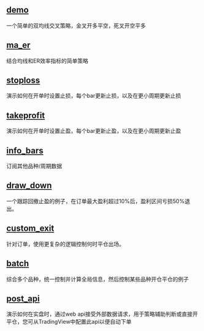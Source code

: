 ## [demo](demo.go)
一个简单的双均线交叉策略，金叉开多平空，死叉开空平多

## [ma_er](ma_er.go)
结合均线和ER效率指标的简单策略

## [stoploss](stoploss.go)
演示如何在开单时设置止损，每个bar更新止损，以及在更小周期更新止损

## [takeprofit](takeprofit.go)
演示如何在开单时设置止盈，每个bar更新止盈，以及在更小周期更新止盈

## [info_bars](info_bars.go)
订阅其他品种/周期数据

## [draw_down](draw_down.go)
一个跟踪回撤止盈的例子，在订单最大盈利超过10%后，盈利区间亏损50%退出。

## [custom_exit](custom_exit.go)
针对订单，使用更复杂的逻辑控制何时平仓出场。

## [batch](batch.go)
综合多个品种，统一控制并计算全局信息，然后控制某些品种开仓平仓的例子

## [post_api](post_api.go)
演示如何在实盘时，通过web api接受外部数据请求，用于策略辅助判断或直接开平仓，您可从TradingView中配置此api以便自动下单
